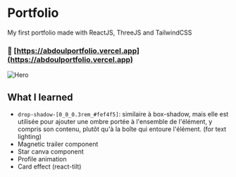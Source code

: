 # Portfolio

My first portfolio made with ReactJS, ThreeJS and TailwindCSS   

### 🚀 [https://abdoulportfolio.vercel.app](https://abdoulportfolio.vercel.app)

![Hero](https://github.com/user-attachments/assets/fc959d8b-3fb3-4113-aae0-d996e974dc13)


## What I learned

- <code>drop-shadow-[0_0_0.3rem_#fef4f5]</code>: similaire à box-shadow, mais elle est utilisée pour ajouter une ombre portée à l'ensemble de l'élément, y compris son contenu, plutôt qu'à la boîte qui entoure l'élément. (for text lighting)
- Magnetic trailer component
- Star canva component
- Profile animation
- Card effect (react-tilt)
